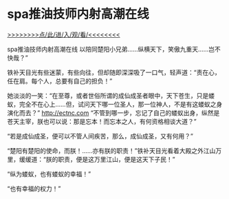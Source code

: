 # spa推油技师内射高潮在线

<a href="https://3t3e.com/">>>>>>>>>点/此/进/入/观/看/<<<<<<<<</a>

spa推油技师内射高潮在线
以陪同楚阳小兄弟……纵横天下，笑傲九重天……岂不快哉？”

铁补天目光有些迷蒙，有些向往，但却随即深深吸了一口气，轻声道：“责在心，任在肩。每个人，总要有自己的担负！”

她淡淡的一笑：“在至尊，或者世俗所谓的成仙成圣者眼中，天下苍生，只是蝼蚁，完全不在心上……但，试问天下哪一位圣人，那一位神人，不是有这蝼蚁之身演化而去？”
http://ectnc.com
“不管到哪一步，忘记了自己的蝼蚁出身，纵然是苍天主宰，朕也可以说：那是忘本！而忘本之人，有何资格相谈大道？”

“若是成仙成圣，便可以不管人间疾苦，那么，成仙成圣，又有何用？”

“楚阳有楚阳的使命，而朕！……亦有朕的职责！”铁补天目光看着大殿之外江山万里，缓缓道：“朕的职责，便是这万里江山，便是这天下子民！”

“纵为蝼蚁，也有蝼蚁的幸福！”

“也有幸福的权力！”
